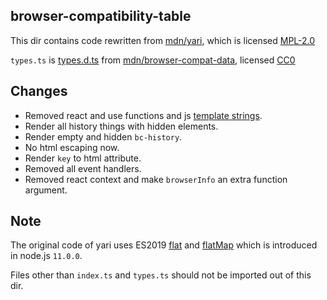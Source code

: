 browser-compatibility-table
--------------
This dir contains code rewritten from [mdn/yari](https://github.com/mdn/yari/tree/v0.4.599/client/src/document/ingredients/browser-compatibility-table), which is licensed [MPL-2.0](https://github.com/mdn/yari/blob/v0.4.123/LICENSE)

`types.ts` is [types.d.ts](https://github.com/mdn/browser-compat-data/blob/c22dcdc6894d13f249ed553fddb0d457f58ad05d/types.d.ts) from [mdn/browser-compat-data](https://github.com/mdn/browser-compat-data), licensed [CC0](https://github.com/mdn/browser-compat-data/blob/master/LICENSE)

Changes
---------------
* Removed react and use functions and js [template strings](https://developer.mozilla.org/docs/Web/JavaScript/Reference/Template_literals).
* Render all history things with hidden elements.
* Render empty and hidden `bc-history`.
* No html escaping now.
* Render `key` to html attribute.
* Removed all event handlers.
* Removed react context and make `browserInfo` an extra function argument.

Note
--------------
The original code of yari uses ES2019 [flat](https://developer.mozilla.org/docs/Web/JavaScript/Reference/Global_Objects/Array/flat) and [flatMap](https://developer.mozilla.org/docs/Web/JavaScript/Reference/Global_Objects/Array/flatMap) which is introduced in node.js `11.0.0`.

Files other than `index.ts` and `types.ts` should not be imported out of this dir.
